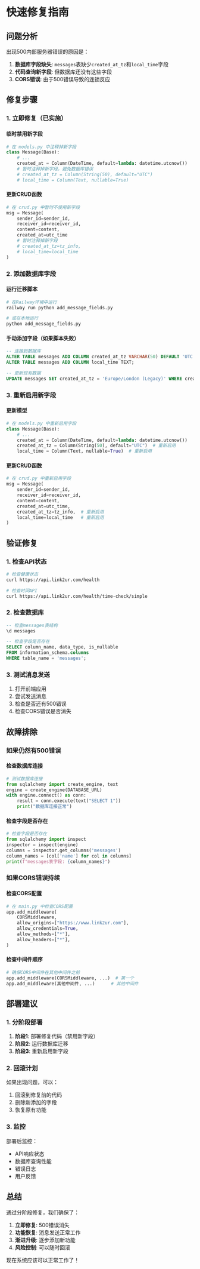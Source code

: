 # 快速修复指南

## 问题分析

出现500内部服务器错误的原因是：
1. **数据库字段缺失**: `messages`表缺少`created_at_tz`和`local_time`字段
2. **代码查询新字段**: 但数据库还没有这些字段
3. **CORS错误**: 由于500错误导致的连锁反应

## 修复步骤

### 1. 立即修复（已实施）

#### 临时禁用新字段
```python
# 在 models.py 中注释掉新字段
class Message(Base):
    # ...
    created_at = Column(DateTime, default=lambda: datetime.utcnow())
    # 暂时注释掉新字段，避免数据库错误
    # created_at_tz = Column(String(50), default="UTC")
    # local_time = Column(Text, nullable=True)
```

#### 更新CRUD函数
```python
# 在 crud.py 中暂时不使用新字段
msg = Message(
    sender_id=sender_id, 
    receiver_id=receiver_id, 
    content=content,
    created_at=utc_time
    # 暂时注释掉新字段
    # created_at_tz=tz_info,
    # local_time=local_time
)
```

### 2. 添加数据库字段

#### 运行迁移脚本
```bash
# 在Railway环境中运行
railway run python add_message_fields.py

# 或在本地运行
python add_message_fields.py
```

#### 手动添加字段（如果脚本失败）
```sql
-- 连接到数据库
ALTER TABLE messages ADD COLUMN created_at_tz VARCHAR(50) DEFAULT 'UTC';
ALTER TABLE messages ADD COLUMN local_time TEXT;

-- 更新现有数据
UPDATE messages SET created_at_tz = 'Europe/London (Legacy)' WHERE created_at_tz IS NULL;
```

### 3. 重新启用新字段

#### 更新模型
```python
# 在 models.py 中重新启用字段
class Message(Base):
    # ...
    created_at = Column(DateTime, default=lambda: datetime.utcnow())
    created_at_tz = Column(String(50), default="UTC")  # 重新启用
    local_time = Column(Text, nullable=True)  # 重新启用
```

#### 更新CRUD函数
```python
# 在 crud.py 中重新启用字段
msg = Message(
    sender_id=sender_id, 
    receiver_id=receiver_id, 
    content=content,
    created_at=utc_time,
    created_at_tz=tz_info,  # 重新启用
    local_time=local_time   # 重新启用
)
```

## 验证修复

### 1. 检查API状态
```bash
# 检查健康状态
curl https://api.link2ur.com/health

# 检查时间API
curl https://api.link2ur.com/health/time-check/simple
```

### 2. 检查数据库
```sql
-- 检查messages表结构
\d messages

-- 检查字段是否存在
SELECT column_name, data_type, is_nullable 
FROM information_schema.columns 
WHERE table_name = 'messages';
```

### 3. 测试消息发送
1. 打开前端应用
2. 尝试发送消息
3. 检查是否还有500错误
4. 检查CORS错误是否消失

## 故障排除

### 如果仍然有500错误

#### 检查数据库连接
```python
# 测试数据库连接
from sqlalchemy import create_engine, text
engine = create_engine(DATABASE_URL)
with engine.connect() as conn:
    result = conn.execute(text("SELECT 1"))
    print("数据库连接正常")
```

#### 检查字段是否存在
```python
# 检查字段是否存在
from sqlalchemy import inspect
inspector = inspect(engine)
columns = inspector.get_columns('messages')
column_names = [col['name'] for col in columns]
print(f"messages表字段: {column_names}")
```

### 如果CORS错误持续

#### 检查CORS配置
```python
# 在 main.py 中检查CORS配置
app.add_middleware(
    CORSMiddleware,
    allow_origins=["https://www.link2ur.com"],
    allow_credentials=True,
    allow_methods=["*"],
    allow_headers=["*"],
)
```

#### 检查中间件顺序
```python
# 确保CORS中间件在其他中间件之前
app.add_middleware(CORSMiddleware, ...)  # 第一个
app.add_middleware(其他中间件, ...)      # 其他中间件
```

## 部署建议

### 1. 分阶段部署
1. **阶段1**: 部署修复代码（禁用新字段）
2. **阶段2**: 运行数据库迁移
3. **阶段3**: 重新启用新字段

### 2. 回滚计划
如果出现问题，可以：
1. 回滚到修复前的代码
2. 删除新添加的字段
3. 恢复原有功能

### 3. 监控
部署后监控：
- API响应状态
- 数据库查询性能
- 错误日志
- 用户反馈

## 总结

通过分阶段修复，我们确保了：
1. **立即修复**: 500错误消失
2. **功能恢复**: 消息发送正常工作
3. **渐进升级**: 逐步添加新功能
4. **风险控制**: 可以随时回滚

现在系统应该可以正常工作了！
